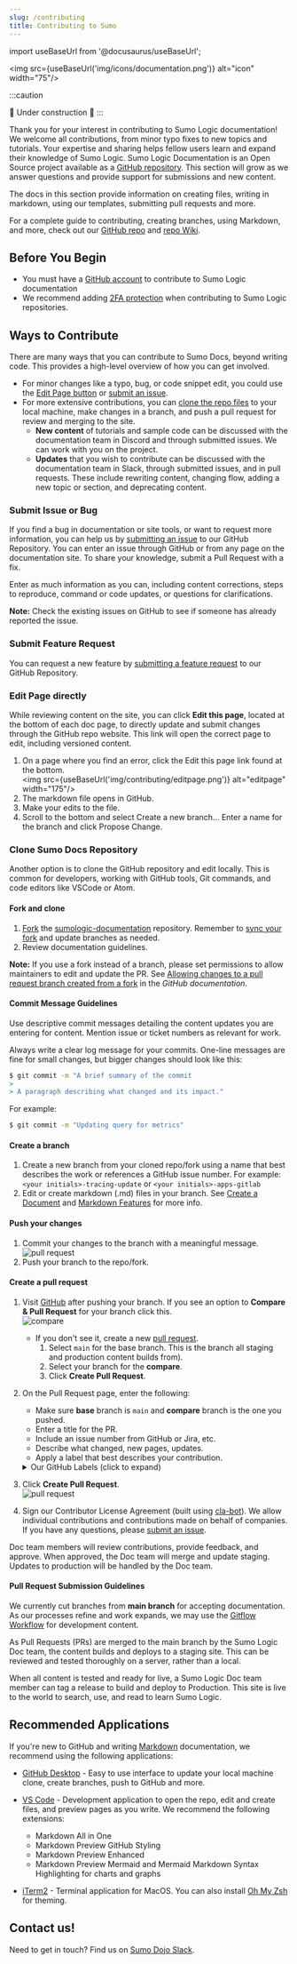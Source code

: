 ```yaml
---
slug: /contributing
title: Contributing to Sumo
---
```


import useBaseUrl from '@docusaurus/useBaseUrl';

<img src={useBaseUrl('img/icons/documentation.png')} alt="icon" width="75"/>

:::caution

&#128679; Under construction &#128679;
:::

Thank you for your interest in contributing to Sumo Logic documentation! We welcome all contributions, from minor typo fixes to new topics and tutorials. Your expertise and sharing helps fellow users learn and expand their knowledge of Sumo Logic. Sumo Logic Documentation is an Open Source project available as a [GitHub repository](https://github.com/SumoLogic/sumologic-documentation). This section will grow as we answer questions and provide support for submissions and new content.

The docs in this section provide information on creating files, writing in markdown, using our templates, submitting pull requests and more.

For a complete guide to contributing, creating branches, using Markdown, and more, check out our [GitHub repo](https://github.com/SumoLogic/sumologic-documentation) and [repo Wiki](https://github.com/SumoLogic/sumologic-documentation/wiki).


## Before You Begin

* You must have a [GitHub account](https://github.com/signup/free) to contribute to Sumo Logic documentation
* We recommend adding [2FA protection](https://devdocs.magento.com/contributor-guide/contributing.html#two-factor) when contributing to Sumo Logic repositories.


## Ways to Contribute

There are many ways that you can contribute to Sumo Docs, beyond writing code. This provides a high-level overview of how you can get involved.

* For minor changes like a typo, bug, or code snippet edit, you could use the [Edit Page button](#edit-page-directly) or [submit an issue](#submit-issue-or-bug).
* For more extensive contributions, you can [clone the repo files](#clone-our-repository) to your local machine, make changes in a branch, and push a pull request for review and merging to the site.
  * **New content** of tutorials and sample code can be discussed with the documentation team in Discord and through submitted issues. We can work with you on the project.
  * **Updates** that you wish to contribute can be discussed with the documentation team in Slack, through submitted issues, and in pull requests. These include rewriting content, changing flow, adding a new topic or section, and deprecating content.

### Submit Issue or Bug

If you find a bug in documentation or site tools, or want to request more information, you can help us by [submitting an issue](https://github.com/SumoLogic/sumologic-documentation/issues/new/choose) to our GitHub Repository. You can enter an issue through GitHub or from any page on the documentation site. To share your knowledge, submit a Pull Request with a fix.

Enter as much information as you can, including content corrections, steps to reproduce, command or code updates, or questions for clarifications.

<!--To easily submit an issue for a specific page, click Report an issue (coming soon) on the documentation web page and include your feedback.-->

**Note:** Check the existing issues on GitHub to see if someone has already reported the issue.

### Submit Feature Request

You can request a new feature by [submitting a feature request](https://github.com/SumoLogic/sumologic-documentation/issues/new?assignees=&labels=type%3Afeature&template=feature_request.md&title=) to our GitHub Repository.

### Edit Page directly

While reviewing content on the site, you can click **Edit this page**, located at the bottom of each doc page, to directly update and submit changes through the GitHub repo website. This link will open the correct page to edit, including versioned content.

1. On a page where you find an error, click the Edit this page link found at the bottom.<br/><img src={useBaseUrl('img/contributing/editpage.png')} alt="editpage" width="175"/>
1. The markdown file opens in GitHub.
1. Make your edits to the file.
1. Scroll to the bottom and select Create a new branch... Enter a name for the branch and click Propose Change.


### Clone Sumo Docs Repository

Another option is to clone the GitHub repository and edit locally. This is common for developers, working with GitHub tools, Git commands, and code editors like VSCode or Atom.


#### Fork and clone

1. [Fork](https://help.github.com/articles/fork-a-repo/) the [sumologic-documentation](https://github.com/SumoLogic/sumologic-documentation) repository. Remember to [sync your fork](https://help.github.com/articles/syncing-a-fork/) and update branches as needed.
1. Review documentation guidelines.

**Note:** If you use a fork instead of a branch, please set permissions to allow maintainers to edit and update the PR. See [Allowing changes to a pull request branch created from a fork](https://docs.github.com/en/github/collaborating-with-issues-and-pull-requests/allowing-changes-to-a-pull-request-branch-created-from-a-fork) in the *GitHub documentation*.

#### Commit Message Guidelines

Use descriptive commit messages detailing the content updates you are entering for content. Mention issue or ticket numbers as relevant for work.

Always write a clear log message for your commits. One-line messages are fine for small changes, but bigger changes should look like this:

```bash
$ git commit -m "A brief summary of the commit
>
> A paragraph describing what changed and its impact."
```

For example:
```bash
$ git commit -m "Updating query for metrics"
```

#### Create a branch

1. Create a new branch from your cloned repo/fork using a name that best describes the work or references a GitHub issue number. For example: `<your initials>-tracing-update` or `<your initials>-apps-gitlab`
1. Edit or create markdown (.md) files in your branch. See [Create a Document](create-document.md) and [Markdown Features](markdown-cheat-sheet.md) for more info.

#### Push your changes

1. Commit your changes to the branch with a meaningful message.<br/>![pull request](/img/contributing/commit.png)
1. Push your branch to the repo/fork.

#### Create a pull request

1. Visit [GitHub](https://github.com/SumoLogic/sumologic-documentation) after pushing your branch. If you see an option to **Compare & Pull Request** for your branch click this.<br/>![compare](/img/contributing/compare-pr.png)
   * If you don't see it, create a new [pull request](https://github.com/SumoLogic/sumologic-documentation/compare).
      1. Select `main` for the base branch. This is the branch all staging and production content builds from).
      1. Select your branch for the **compare**.
      1. Click **Create Pull Request**.
1. On the Pull Request page, enter the following:
   * Make sure **base** branch is `main` and **compare** branch is the one you pushed.
   * Enter a title for the PR.
   * Include an issue number from GitHub or Jira, etc.
   * Describe what changed, new pages, updates.
   * Apply a label that best describes your contribution.

   <details><summary>Our GitHub Labels (click to expand)</summary>

   The [labels](https://github.com/SumoLogic/sumologic-documentation/labels) we use for issues and pull requests include the following:

   | Label | Issues/PR | Description |
   | -- |-- | -- |
   | `doc:minor edit` | both | Small updates for typos, fixes for styles/formats, link fixes, etc. |
   | `doc:new` | both | A new topic or topic section, typically requires deeper tech and writer reviews. |
   | `doc:site tech` | both | Updates, maintenance, and new additions to site code. Includes plugins, CSS, templates, etc. |
   | `doc:update` | both | An update to an existing document/topic. This includes revised content, instructions, screenshots, etc. |
   | `status:backlog` | both | Work will be completed at a later time, added to backlog items. |
   | `status:committed` | both | Work is committed and is planned or in-progress. |
   | `status:duplicate` | both | The issue/PR is a duplicate of other work. A link to the new item will be added when closing as a dupe. |
   | `status:in review` | PR | Work is incomplete and ready/in review. Developers and writers are actively reviewing content. |
   | `status:invalid` | both | The issue or report is not valid. A reason should be provided when closing. |
   | `status:wontfix` | both | The request or issue will not be worked on. A reason should be provided when closing. |
   | `type:bug` | issues | Problem in a documentation page or site code. |
   | `type:feature` | issues | New feature, option, site format, etc. |
   | `type:feedback` | issues | Feedback entered for a page or through the website when clicking report an issue. |

   </details>

1. Click **Create Pull Request**.<br/> ![pull request](/img/contributing/pull-request.png)
1. Sign our Contributor License Agreement (built using [cla-bot](https://colineberhardt.github.io/cla-bot/)). We allow  individual contributions and contributions made on behalf of companies. If you have any questions, please [submit an issue](https://github.com/SumoLogic/sumologic-documentation/issues).

Doc team members will review contributions, provide feedback, and approve. When approved, the Doc team will merge and update staging. Updates to production will be handled by the Doc team.

#### Pull Request Submission Guidelines

We currently cut branches from **main branch** for accepting documentation. As our processes refine and work expands, we may use the [Gitflow Workflow](https://www.atlassian.com/git/tutorials/comparing-workflows/gitflow-workflow) for development content.

As Pull Requests (PRs) are merged to the main branch by the Sumo Logic Doc team, the content builds and deploys to a staging site. This can be reviewed and tested thoroughly on a server, rather than a local.

When all content is tested and ready for live, a Sumo Logic Doc team member can tag a release to build and deploy to Production. This site is live to the world to search, use, and read to learn Sumo Logic.


## Recommended Applications

If you're new to GitHub and writing [Markdown](https://daringfireball.net/projects/markdown/syntax) documentation, we recommend using the following applications:

* [GitHub Desktop](https://desktop.github.com/) - Easy to use interface to update your local machine clone, create branches, push to GitHub and more.
* [VS Code](https://code.visualstudio.com/) - Development application to open the repo, edit and create files, and preview pages as you write. We recommend the following extensions:

  * Markdown All in One
  * Markdown Preview GitHub Styling
  * Markdown Preview Enhanced
  * Markdown Preview Mermaid and Mermaid Markdown Syntax Highlighting for charts and graphs

* [iTerm2](https://iterm2.com/) - Terminal application for MacOS. You can also install [Oh My Zsh](https://ohmyz.sh/) for theming.


## Contact us!

Need to get in touch? Find us on [Sumo Dojo Slack](https://sumodojo.slack.com).
